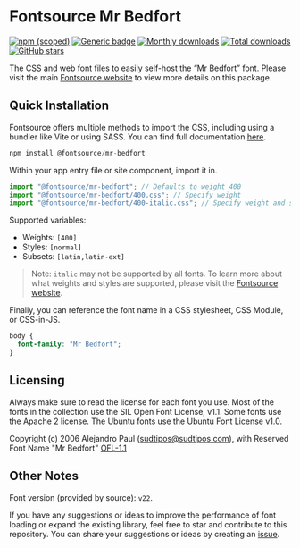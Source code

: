 # Fontsource Mr Bedfort

[![npm (scoped)](https://img.shields.io/npm/v/@fontsource/mr-bedfort?color=brightgreen)](https://www.npmjs.com/package/@fontsource/mr-bedfort) [![Generic badge](https://img.shields.io/badge/fontsource-passing-brightgreen)](https://github.com/fontsource/fontsource) [![Monthly downloads](https://badgen.net/npm/dm/@fontsource/mr-bedfort)](https://github.com/fontsource/fontsource) [![Total downloads](https://badgen.net/npm/dt/@fontsource/mr-bedfort)](https://github.com/fontsource/fontsource) [![GitHub stars](https://img.shields.io/github/stars/fontsource/fontsource.svg?style=social&label=Star)](https://github.com/fontsource/fontsource/stargazers)

The CSS and web font files to easily self-host the “Mr Bedfort” font. Please visit the main [Fontsource website](https://fontsource.org/fonts/mr-bedfort) to view more details on this package.

## Quick Installation

Fontsource offers multiple methods to import the CSS, including using a bundler like Vite or using SASS. You can find full documentation [here](https://fontsource.org/docs/getting-started/introduction).

```javascript
npm install @fontsource/mr-bedfort
```

Within your app entry file or site component, import it in.

```javascript
import "@fontsource/mr-bedfort"; // Defaults to weight 400
import "@fontsource/mr-bedfort/400.css"; // Specify weight
import "@fontsource/mr-bedfort/400-italic.css"; // Specify weight and style
```

Supported variables:
- Weights: `[400]`
- Styles: `[normal]`
- Subsets: `[latin,latin-ext]`

> Note: `italic` may not be supported by all fonts. To learn more about what weights and styles are supported, please visit the [Fontsource website](https://fontsource.org/fonts/mr-bedfort).

Finally, you can reference the font name in a CSS stylesheet, CSS Module, or CSS-in-JS.

```css
body {
  font-family: "Mr Bedfort";
}
```

## Licensing
Always make sure to read the license for each font you use. Most of the fonts in the collection use the SIL Open Font License, v1.1. Some fonts use the Apache 2 license. The Ubuntu fonts use the Ubuntu Font License v1.0.

Copyright (c) 2006 Alejandro Paul (sudtipos@sudtipos.com), with Reserved Font Name "Mr Bedfort"
[OFL-1.1](http://scripts.sil.org/OFL)

## Other Notes
Font version (provided by source): `v22`.

If you have any suggestions or ideas to improve the performance of font loading or expand the existing library, feel free to star and contribute to this repository. You can share your suggestions or ideas by creating an [issue](https://github.com/fontsource/fontsource/issues).